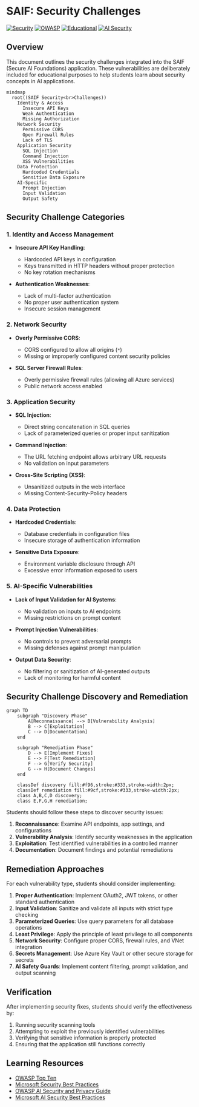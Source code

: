 # SAIF: Security Challenges

[![Security](https://img.shields.io/badge/Security-Vulnerable-red)](https://owasp.org/www-project-top-ten/)
[![OWASP](https://img.shields.io/badge/OWASP-Top%2010-black)](https://owasp.org/www-project-top-ten/)
[![Educational](https://img.shields.io/badge/Purpose-Educational-blue)](https://www.microsoft.com/en-us/security/business/security-101/what-is-cybersecurity)
[![AI Security](https://img.shields.io/badge/AI-Security-9cf)](https://owasp.org/www-project-ai-security-and-privacy-guide/)

## Overview

This document outlines the security challenges integrated into the SAIF (Secure AI Foundations) application. These vulnerabilities are deliberately included for educational purposes to help students learn about security concepts in AI applications.

```mermaid
mindmap
  root((SAIF Security<br>Challenges))
    Identity & Access
      Insecure API Keys
      Weak Authentication
      Missing Authorization
    Network Security
      Permissive CORS
      Open Firewall Rules
      Lack of TLS
    Application Security
      SQL Injection
      Command Injection
      XSS Vulnerabilities
    Data Protection
      Hardcoded Credentials
      Sensitive Data Exposure
    AI-Specific
      Prompt Injection
      Input Validation
      Output Safety
```

## Security Challenge Categories

### 1. Identity and Access Management

- **Insecure API Key Handling**: 
  - Hardcoded API keys in configuration
  - Keys transmitted in HTTP headers without proper protection
  - No key rotation mechanisms

- **Authentication Weaknesses**:
  - Lack of multi-factor authentication
  - No proper user authentication system
  - Insecure session management

### 2. Network Security

- **Overly Permissive CORS**:
  - CORS configured to allow all origins (`*`)
  - Missing or improperly configured content security policies

- **SQL Server Firewall Rules**:
  - Overly permissive firewall rules (allowing all Azure services)
  - Public network access enabled

### 3. Application Security

- **SQL Injection**:
  - Direct string concatenation in SQL queries
  - Lack of parameterized queries or proper input sanitization

- **Command Injection**:
  - The URL fetching endpoint allows arbitrary URL requests
  - No validation on input parameters

- **Cross-Site Scripting (XSS)**:
  - Unsanitized outputs in the web interface
  - Missing Content-Security-Policy headers

### 4. Data Protection

- **Hardcoded Credentials**:
  - Database credentials in configuration files
  - Insecure storage of authentication information

- **Sensitive Data Exposure**:
  - Environment variable disclosure through API
  - Excessive error information exposed to users

### 5. AI-Specific Vulnerabilities

- **Lack of Input Validation for AI Systems**:
  - No validation on inputs to AI endpoints
  - Missing restrictions on prompt content

- **Prompt Injection Vulnerabilities**:
  - No controls to prevent adversarial prompts
  - Missing defenses against prompt manipulation

- **Output Data Security**:
  - No filtering or sanitization of AI-generated outputs
  - Lack of monitoring for harmful content

## Security Challenge Discovery and Remediation

```mermaid
graph TD
    subgraph "Discovery Phase"
        A[Reconnaissance] --> B[Vulnerability Analysis]
        B --> C[Exploitation]
        C --> D[Documentation]
    end
    
    subgraph "Remediation Phase"
        D --> E[Implement Fixes]
        E --> F[Test Remediation]
        F --> G[Verify Security]
        G --> H[Document Changes]
    end
    
    classDef discovery fill:#f96,stroke:#333,stroke-width:2px;
    classDef remediation fill:#9cf,stroke:#333,stroke-width:2px;
    class A,B,C,D discovery;
    class E,F,G,H remediation;
```

Students should follow these steps to discover security issues:

1. **Reconnaissance**: Examine API endpoints, app settings, and configurations
2. **Vulnerability Analysis**: Identify security weaknesses in the application
3. **Exploitation**: Test identified vulnerabilities in a controlled manner
4. **Documentation**: Document findings and potential remediations

## Remediation Approaches

For each vulnerability type, students should consider implementing:

1. **Proper Authentication**: Implement OAuth2, JWT tokens, or other standard authentication
2. **Input Validation**: Sanitize and validate all inputs with strict type checking
3. **Parameterized Queries**: Use query parameters for all database operations
4. **Least Privilege**: Apply the principle of least privilege to all components
5. **Network Security**: Configure proper CORS, firewall rules, and VNet integration
6. **Secrets Management**: Use Azure Key Vault or other secure storage for secrets
7. **AI Safety Guards**: Implement content filtering, prompt validation, and output scanning

## Verification

After implementing security fixes, students should verify the effectiveness by:

1. Running security scanning tools
2. Attempting to exploit the previously identified vulnerabilities
3. Verifying that sensitive information is properly protected
4. Ensuring that the application still functions correctly

## Learning Resources

- [OWASP Top Ten](https://owasp.org/www-project-top-ten/)
- [Microsoft Security Best Practices](https://docs.microsoft.com/en-us/azure/security/fundamentals/overview)
- [OWASP AI Security and Privacy Guide](https://owasp.org/www-project-ai-security-and-privacy-guide/)
- [Microsoft AI Security Best Practices](https://learn.microsoft.com/en-us/azure/cognitive-services/openai/concepts/security)
